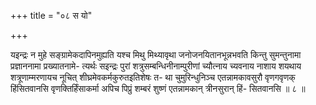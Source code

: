 +++
title = "०८ स यो"

+++

यइन्द्रः न मुहे सङ्ग्रामेकदापिनमुह्यति यश्च मिथु मिथ्यावृथा जनोजनयितानभून्नभवति किन्तु सुमन्तुनामा प्रज्ञाननामा प्रख्यातनामे- त्यर्थः सइन्द्रः पुरां शत्रुसम्बन्धिनीनाम्पुरीणां च्यौत्नाय च्यवनाय नाशाय शयथाय शत्रूणाम्मरणायच नूचित् शीघ्रमेवकर्मकुरुतइतिशेषः त- था चुमुरिन्धुनिञ्च एतन्नामकावसुरौ वृणगवृणक् हिंसितवानसि वृणक्तिर्हिंसाकर्मा अपिच पिप्रुं शम्बरं शुष्णं एतन्नामकान् त्रीनसुरान् हिं- सितवानसि ॥ ८ ॥